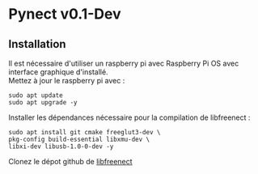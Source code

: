 # Pynect v0.1-Dev

## Installation

Il est nécessaire d'utiliser un raspberry pi avec Raspberry Pi OS avec interface graphique d'installé.<br>
Mettez à jour le raspberry pi avec :
```
sudo apt update
sudo apt upgrade -y
```
Installer les dépendances nécessaire pour la compilation de libfreenect :
```
sudo apt install git cmake freeglut3-dev \ 
pkg-config build-essential libxmu-dev \
libxi-dev libusb-1.0-0-dev -y
```
Clonez le dépot github de [libfreenect]("https://github.com/OpenKinect/libfreenect")
